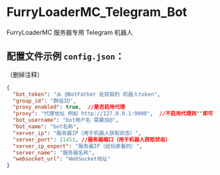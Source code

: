 # FurryLoaderMC_Telegram_Bot

FurryLoaderMC 服务器专用 Telegram 机器人

## 配置文件示例 `config.json`：
（删掉注释）
```json
{
  "bot_token": "从 @BotFather 处获取的 机器人token",
  "group_id": "群组ID",
  "proxy_enabled": true,  //是否启用代理
  "proxy": "代理地址 例如 http://127.0.0.1:9000",  //不启用代理则""即可
  "bot_username": "bot用户名 需要加@",
  "bot_name": "bot名称",
  "server_ip": "服务器IP（用于机器人获取状态）",
  "server_port": 11451, //服务器端口（用于机器人获取状态）
  "server_ip_export": "服务器IP（给玩家看的）",
  "server_name": "服务器名称",
  "websocket_url": "WebSocket地址"
}
```
